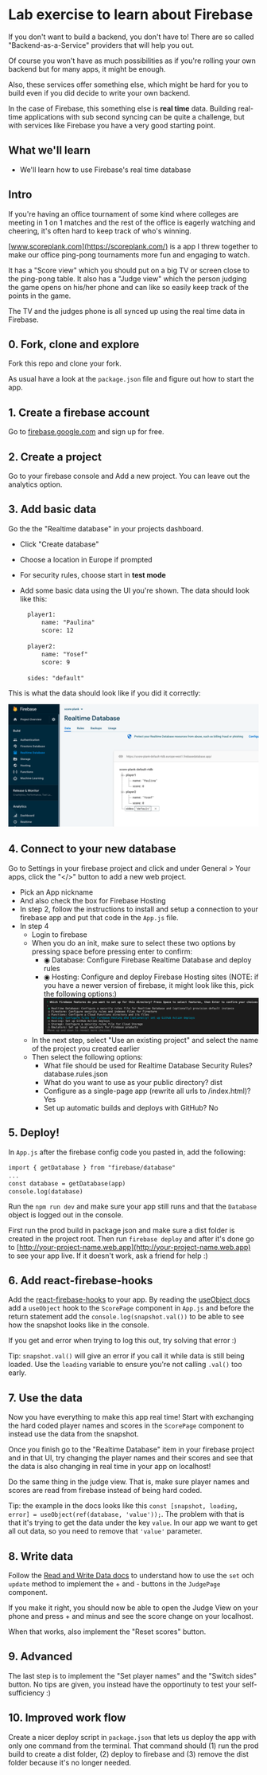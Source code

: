 # Lab exercise to learn about Firebase
If you don't want to build a backend, you don't have to! There are so called "Backend-as-a-Service" providers that will help you out.

Of course you won't have as much possibilities as if you're rolling your own backend but for many apps, it might be enough.

Also, these services offer something else, which might be hard for you to build even if you did decide to write your own backend.

In the case of Firebase, this something else is **real time** data. Building real-time applications with sub second syncing can be quite a challenge, but with services like Firebase you have a very good starting point.

## What we'll learn

- We'll learn how to use Firebase's real time database

## Intro
If you're having an office tournament of some kind where colleges are meeting in 1 on 1 matches and the rest of the office is eagerly watching and cheering, it's often hard to keep track of who's winning.

[www.scoreplank.com](https://scoreplank.com/) is a app I threw together to make our office ping-pong tournaments more fun and engaging to watch.

It has a "Score view" which you should put on a big TV or screen close to the ping-pong table. It also has a "Judge view" which the person judging the game opens on his/her phone and can like so easily keep track of the points in the game.

The TV and the judges phone is all synced up using the real time data in Firebase.

## 0. Fork, clone and explore
Fork this repo and clone your fork.

As usual have a look at the `package.json` file and figure out how to start the app.

## 1. Create a firebase account
Go to [firebase.google.com](https://firebase.google.com/) and sign up for free.

## 2. Create a project
Go to your firebase console and Add a new project. You can leave out the analytics option.

## 3. Add basic data
Go the the "Realtime database" in your projects dashboard.

- Click "Create database"
- Choose a location in Europe if prompted
- For security rules, choose start in **test mode**
- Add some basic data using the UI you're shown. The data should look like this:

		player1:
			name: "Paulina"
			score: 12

		player2:
			name: "Yosef"
			score: 9

		sides: "default"

This is what the data should look like if you did it correctly:

![Initech](assets/correct-data.png)

## 4. Connect to your new database
Go to Settings in your firebase project and click and under General > Your apps, click the "</>" button to add a new web project.

- Pick an App nickname
- And also check the box for Firebase Hosting
- In step 2, follow the instructions to install and setup a connection to your firebase app and put that code in the `App.js` file.
- In step 4
	- Login to firebase
	- When you do an init, make sure to select these two options by pressing space before pressing enter to confirm:
		- ◉ Database: Configure Firebase Realtime Database and deploy rules
		- ◉ Hosting: Configure and deploy Firebase Hosting sites
		(NOTE: if you have a newer version of firebase, it might look like this, pick the following options:)
		![Initech](assets/choices.png)
	- In the next step, select "Use an existing project" and select the name of the project you created earlier
	- Then select the following options:
		- What file should be used for Realtime Database Security Rules? database.rules.json
		- What do you want to use as your public directory? dist
		- Configure as a single-page app (rewrite all urls to /index.html)? Yes
		- Set up automatic builds and deploys with GitHub? No

## 5. Deploy!
In `App.js` after the firebase config code you pasted in, add the following:

	import { getDatabase } from "firebase/database"
	...
	const database = getDatabase(app)
	console.log(database)

Run the `npm run dev` and make sure your app still runs and that the `Database` object is logged out in the console.

First run the prod build in package json and make sure a dist folder is created in the project root.
Then run `firebase deploy` and after it's done go to [http://your-project-name.web.app](http://your-project-name.web.app) to see your app live. If it doesn't work, ask a friend for help :)


## 6. Add react-firebase-hooks
Add the [react-firebase-hooks](https://github.com/CSFrequency/react-firebase-hooks) to your app. By reading the [useObject docs](https://github.com/CSFrequency/react-firebase-hooks/tree/master/database#useobject) add a `useObject` hook to the `ScorePage` component in `App.js` and before the return statement add the `console.log(snapshot.val())` to be able to see how the snapshot looks like in the console.

If you get and error when trying to log this out, try solving that error :)

Tip: `snapshot.val()` will give an error if you call it while data is still being loaded. Use the `loading` variable to ensure you're not calling `.val()` too early.

## 7. Use the data
Now you have everything to make this app real time! Start with exchanging the hard coded player names and scores in the `ScorePage` component to instead use the data from the snapshot.

Once you finish go to the "Realtime Database" item in your firebase project and in that UI, try changing the player names and their scores and see that the data is also changing in real time in your app on localhost!

Do the same thing in the judge view. That is, make sure player names and scores are read from firebase instead of being hard coded.

Tip: the example in the docs looks like this `const [snapshot, loading, error] = useObject(ref(database, 'value'));`. The problem with that is that it's trying to get the data under the key `value`. In our app we want to get all out data, so you need to remove that `'value'` parameter.


## 8. Write data
Follow the [Read and Write Data docs](https://firebase.google.com/docs/database/web/read-and-write#add_a_completion_callback) to understand how to use the `set` och `update` method to implement the + and - buttons in the `JudgePage` component.

If you make it right, you should now be able to open the Judge View on your phone and press + and minus and see the score change on your localhost.

When that works, also implement the "Reset scores" button.


## 9. Advanced
The last step is to implement the "Set player names" and the "Switch sides" button. No tips are given, you instead have the opportinuty to test your self-sufficiency :)

## 10. Improved work flow
Create a nicer deploy script in `package.json` that lets us deploy the app with only one command from the terminal. That command should (1) run the prod build to create a dist folder, (2) deploy to firebase and (3) remove the dist folder because it's no longer needed.




















